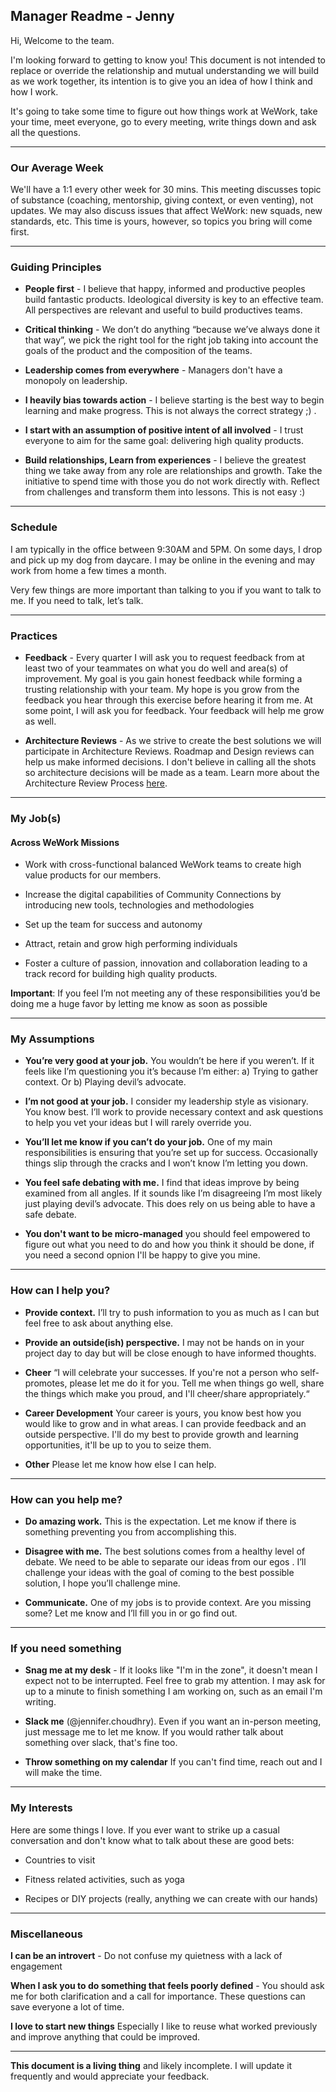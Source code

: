 ## Manager Readme - Jenny

Hi, Welcome to the team.
 
I'm looking forward to getting to know you! This document is not intended to replace or override the relationship and mutual understanding we will build as we work together, its intention is to give you an idea of how I think and how I work.

It's going to take some time to figure out how things work at WeWork, take your time, meet everyone, go to every meeting, write things down and ask all the questions. 

---

### Our Average Week

We'll have a 1:1 every other week for 30 mins. This meeting discusses topic of substance (coaching, mentorship, giving context, or even venting), not updates. We may also discuss issues that affect WeWork: new squads, new standards, etc. This time is yours, however, so topics you bring will come first.

---

### Guiding Principles

- **People first** - I believe that happy, informed and productive peoples build fantastic products. Ideological diversity is key to an effective team. All perspectives are relevant and useful to build productives teams.

- **Critical thinking** - We don’t do anything “because we’ve always done it that way”, we pick the right tool for the right job taking into account the goals of the product and the composition of the teams.

- **Leadership comes from everywhere** - Managers don't have a monopoly on leadership.

- **I heavily bias towards action** - I believe starting is the best way to begin learning and make progress. This is not always the correct strategy ;) .

- **I start with an assumption of positive intent of all involved** - I trust everyone to aim for the same goal: delivering high quality products.

- **Build relationships, Learn from experiences** - I believe the greatest thing we take away from any role are relationships and growth. Take the initiative to spend time with those you do not work directly with. Reflect from challenges and transform them into lessons. This is not easy :) 

---

### Schedule

I am typically in the office between 9:30AM and 5PM. On some days, I drop and pick up my dog from daycare. I may be online in the evening and may work from home a few times a month.

Very few things are more important than talking to you if you want to talk to me. If you need to talk, let’s talk.

---

### Practices 

- **Feedback** - Every quarter I will ask you to request feedback from at least two of your teammates on what you do well and area(s) of improvement. My goal is you gain honest feedback while forming a trusting relationship with your team. My hope is you grow from the feedback you hear through this exercise before hearing it from me. At some point, I will ask you for feedback. Your feedback will help me grow as well.

- **Architecture Reviews** - As we strive to create the best solutions we will participate in Architecture Reviews. Roadmap and Design reviews can help us make informed decisions. I don't believe in calling all the shots so architecture decisions will be made as a team. Learn more about the Architecture Review Process [here](https://mozilla.github.io/firefox-browser-architecture/text/0006-architecture-review-process.html).

---

### My Job(s)

#### Across WeWork Missions

* Work with cross-functional balanced WeWork teams to create high value products for our members.

* Increase the digital capabilities of Community Connections by introducing new tools, technologies and methodologies
 
* Set up the team for success and autonomy

* Attract, retain and grow high performing individuals

* Foster a culture of passion, innovation and collaboration leading to a track record for building high quality products.

 
**Important**: If you feel I’m not meeting any of these responsibilities you’d be doing me a huge favor by letting me know as soon as possible
 
---

### My Assumptions

* **You’re very good at your job.** You wouldn’t be here if you weren’t. If it feels like I’m questioning you it’s because I’m either: a) Trying to gather context. Or b) Playing devil’s advocate.

* **I’m not good at your job.** I consider my leadership style as visionary. You know best. I’ll work to provide necessary context and ask questions to help you vet your ideas but I will rarely override you.

* **You’ll let me know if you can’t do your job.** One of my main responsibilities is ensuring that you’re set up for success. Occasionally things slip through the cracks and I won’t know I’m letting you down.

* **You feel safe debating with me.** I find that ideas improve by being examined from all angles. If it sounds like I’m disagreeing I’m most likely just playing devil’s advocate. This does rely on us being able to have a safe debate.

* **You don't want to be micro-managed** you should feel empowered to figure out what you need to do and how you think it should be done, if you need a second opnion I'll be happy to give you mine.

---

### How can I help you?

* **Provide context.** I’ll try to push information to you as much as I can but feel free to ask about anything else.

* **Provide an outside(ish) perspective.** I may not be hands on in your project day to day but will be close enough to have informed thoughts.

* **Cheer** “I will celebrate your successes. If you're not a person who self-promotes, please let me do it for you. Tell me when things go well, share the things which make you proud, and I'll cheer/share appropriately.“

* **Career Development** Your career is yours, you know best how you would like to grow and in what areas. I can provide feedback and an outside perspective. I'll do my best to provide growth and learning opportunities, it'll be up to you to seize them.

* **Other** Please let me know how else I can help.

---

### How can you help me?

* **Do amazing work.** This is the expectation. Let me know if there is something preventing you from accomplishing this.

* **Disagree with me.** The best solutions comes from a healthy level of debate. We need to be able to separate our ideas from our egos . I’ll challenge your ideas with the goal of coming to the best possible solution, I hope you’ll challenge mine.

* **Communicate.** One of my jobs is to provide context. Are you missing some? Let me know and I’ll fill you in or go find out.

---

### If you need something

* **Snag me at my desk** - If it looks like "I'm in the zone", it doesn't mean I expect not to be interrupted. Feel free to grab my attention. I may ask for up to a minute to finish something I am working on, such as an email I'm writing. 

* **Slack me** (@jennifer.choudhry). Even if you want an in-person meeting, just message me to let me know. If you would rather talk about something over slack, that's fine too.
 
* **Throw something on my calendar** If you can't find time, reach out and I will make the time.

---

### My Interests

Here are some things I love. If you ever want to strike up a casual conversation and don't know what to talk about these are good bets:

* Countries to visit

* Fitness related activities, such as yoga

* Recipes or DIY projects (really, anything we can create with our hands)

---

### Miscellaneous

**I can be an introvert** - Do not confuse my quietness with a lack of engagement

**When I ask you to do something that feels poorly defined** - You should ask me for both clarification and a call for importance. These questions can save everyone a lot of time.

**I love to start new things** Especially I like to reuse what worked previously and improve anything that could be improved.

---

**This document is a living thing** and likely incomplete. I will update it frequently and would appreciate your feedback.